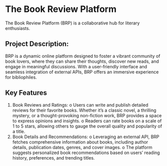 # The Book Review Platform

The Book Review Platform (BRP) is a collaborative hub for literary enthusiasts.

## Project Description:

BRP is a dynamic online platform designed to foster a vibrant community of book
lovers, where they can share their thoughts, discover new reads, and engage in
meaningful discussions. With a user-friendly interface and seamless integration
of external APIs, BRP offers an immersive experience for bibliophiles.

## Key Features

1. Book Reviews and Ratings: o Users can write and publish detailed reviews for
   their favorite books. Whether it’s a classic novel, a thrilling mystery, or a
   thought-provoking non-fiction work, BRP provides a space to express opinions
   and insights. o Readers can rate books on a scale of 1 to 5 stars, allowing
   others to gauge the overall quality and popularity of a title.
2. Book Details and Recommendations: o Leveraging an external API, BRP fetches
   comprehensive information about books, including author details, publication
   dates, genres, and cover images. o The platform suggests personalized book
   recommendations based on users’ reading history, preferences, and trending
   titles.
